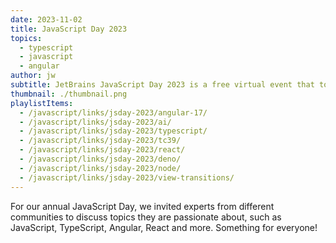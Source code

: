 ```yaml
---
date: 2023-11-02
title: JavaScript Day 2023
topics:
  - typescript
  - javascript
  - angular
author: jw
subtitle: JetBrains JavaScript Day 2023 is a free virtual event that took place on November 2, 2023.
thumbnail: ./thumbnail.png
playlistItems:
  - /javascript/links/jsday-2023/angular-17/
  - /javascript/links/jsday-2023/ai/
  - /javascript/links/jsday-2023/typescript/
  - /javascript/links/jsday-2023/tc39/
  - /javascript/links/jsday-2023/react/
  - /javascript/links/jsday-2023/deno/
  - /javascript/links/jsday-2023/node/
  - /javascript/links/jsday-2023/view-transitions/
---
```


For our annual JavaScript Day, we invited experts from different communities to discuss topics they are passionate about,
such as JavaScript, TypeScript, Angular, React and more. Something for everyone!
